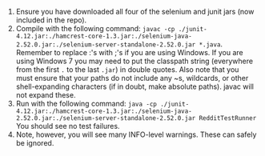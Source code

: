 1. Ensure you have downloaded all four of the selenium and junit jars (now included in the repo).
2. Compile with the following command: `javac -cp ./junit-4.12.jar:./hamcrest-core-1.3.jar:./selenium-java-2.52.0.jar:./selenium-server-standalone-2.52.0.jar *.java`.  Remember to replace :'s with ;'s if you are using Windows.  If you are using Windows 7 you may need to put the classpath string (everywhere from the first `.` to the last `.jar`) in double quotes.  Also note that you must ensure that your paths do not include any ~s, wildcards, or other shell-expanding characters (if in doubt, make absolute paths).  javac will not expand these.
3. Run with the following command: `java -cp ./junit-4.12.jar:./hamcrest-core-1.3.jar:./selenium-java-2.52.0.jar:./selenium-server-standalone-2.52.0.jar RedditTestRunner`  You should see no test failures.
4. Note, however, you will see many INFO-level warnings.  These can safely be ignored.
